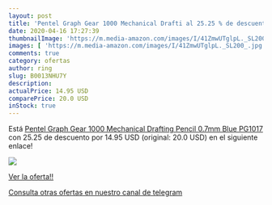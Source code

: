 ```yaml
---
layout: post
title: 'Pentel Graph Gear 1000 Mechanical Drafti al 25.25 % de descuento'
date: 2020-04-16 17:27:39
thumbnailImage: 'https://m.media-amazon.com/images/I/41ZmwUTglpL._SL200_.jpg'
images: [ 'https://m.media-amazon.com/images/I/41ZmwUTglpL._SL200_.jpg' ]
comments: true
category: ofertas
author: ring
slug: B0013NHU7Y
description:
actualPrice: 14.95 USD
comparePrice: 20.0 USD
inStock: true
---
```


Está [Pentel Graph Gear 1000 Mechanical Drafting Pencil 0.7mm Blue  PG1017 ](https://www.amazon.com/dp/B0013NHU7Y/?tag=redken08-20) con 25.25 de descuento por 14.95 USD (original: 20.0 USD) en el siguiente enlace!

[![](https://m.media-amazon.com/images/I/41ZmwUTglpL._SL200_.jpg)](https://www.amazon.com/dp/B0013NHU7Y/?tag=redken08-20)

[Ver la oferta!!](https://www.amazon.com/dp/B0013NHU7Y/?tag=redken08-20)

[Consulta otras ofertas en nuestro canal de telegram](https://t.me/s/ofertas25)
